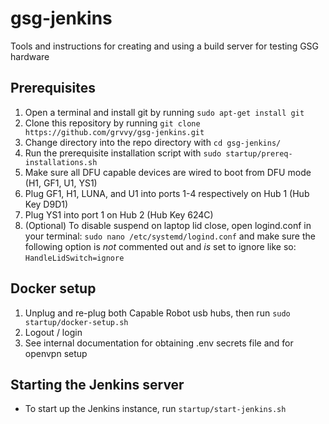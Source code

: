 # gsg-jenkins

Tools and instructions for creating and using a build server for testing GSG hardware

## Prerequisites
1. Open a terminal and install git by running `sudo apt-get install git`
2. Clone this repository by running `git clone https://github.com/grvvy/gsg-jenkins.git`
3. Change directory into the repo directory with `cd gsg-jenkins/`
4. Run the prerequisite installation script with `sudo startup/prereq-installations.sh`
5. Make sure all DFU capable devices are wired to boot from DFU mode (H1, GF1, U1, YS1)
6. Plug GF1, H1, LUNA, and U1 into ports 1-4 respectively on Hub 1 (Hub Key D9D1)
7. Plug YS1 into port 1 on Hub 2 (Hub Key 624C)
8. (Optional) To disable suspend on laptop lid close, open logind.conf in your terminal: `sudo nano /etc/systemd/logind.conf` and make sure the following option is *not* commented out and *is* set to ignore like so: `HandleLidSwitch=ignore`

## Docker setup
1. Unplug and re-plug both Capable Robot usb hubs, then run `sudo startup/docker-setup.sh`
2. Logout / login
3. See internal documentation for obtaining .env secrets file and for openvpn setup

## Starting the Jenkins server
* To start up the Jenkins instance, run `startup/start-jenkins.sh`
